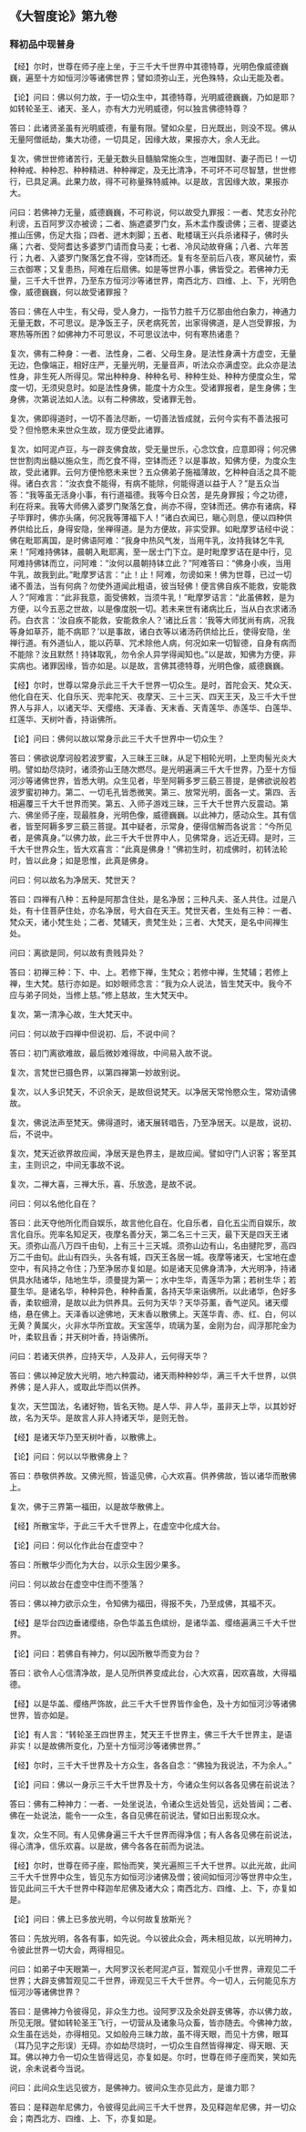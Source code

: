 ## 《大智度论》第九卷

### 释初品中现普身

【经】尔时，世尊在师子座上坐，于三千大千世界中其德特尊，光明色像威德巍巍，遍至十方如恒河沙等诸佛世界；譬如须弥山王，光色殊特，众山无能及者。

【论】问曰：佛以何力故，于一切众生中，其德特尊，光明威德巍巍，乃如是耶？如转轮圣王、诸天、圣人，亦有大力光明威德，何以独言佛德特尊？

答曰：此诸贤圣虽有光明威德，有量有限。譬如众星，日光既出，则没不现。佛从无量阿僧祇劫，集大功德，一切具足，因缘大故，果报亦大，余人无此。

复次，佛世世修诸苦行，无量无数头目髓脑常施众生，岂唯国财、妻子而已！一切种种戒、种种忍、种种精进、种种禅定，及无比清净，不可坏不可尽智慧，世世修行，已具足满。此果力故，得不可称量殊特威神。以是故，言因缘大故，果报亦大。

问曰：若佛神力无量，威德巍巍，不可称说，何以故受九罪报：一者、梵志女孙陀利谤，五百阿罗汉亦被谤；二者、旃遮婆罗门女，系木盂作腹谤佛；三者、提婆达推山压佛，伤足大指；四者、迸木刺脚；五者、毗楼璃王兴兵杀诸释子，佛时头痛；六者、受阿耆达多婆罗门请而食马麦；七者、冷风动故脊痛；八者、六年苦行；九者、入婆罗门聚落乞食不得，空钵而还。复有冬至前后八夜，寒风破竹，索三衣御寒；又复患热，阿难在后扇佛。如是等世界小事，佛皆受之。若佛神力无量，三千大千世界，乃至东方恒河沙等诸世界，南西北方、四维、上、下，光明色像，威德巍巍，何以故受诸罪报？

答曰：佛在人中生，有父母，受人身力，一指节力胜千万亿那由他白象力，神通力无量无数，不可思议。是净饭王子，厌老病死苦，出家得佛道，是人岂受罪报，为寒热等所困？如佛神力不可思议，不可思议法中，何有寒热诸患？

复次，佛有二种身：一者、法性身，二者、父母生身。是法性身满十方虚空，无量无边，色像端正，相好庄严，无量光明，无量音声，听法众亦满虚空。此众亦是法性身，非生死人所得见。常出种种身、种种名号、种种生处、种种方便度众生，常度一切，无须臾息时。如是法性身佛，能度十方众生。受诸罪报者，是生身佛；生身佛，次第说法如人法。以有二种佛故，受诸罪无咎。

复次，佛即得道时，一切不善法尽断，一切善法皆成就，云何今实有不善法报可受？但怜愍未来世众生故，现方便受此诸罪。

复次，如阿泥卢豆，与一辟支佛食故，受无量世乐，心念饮食，应意即得；何况佛世世割肉出髓以施众生，而乞食不得，空钵而还？以是事故，知佛方便，为度众生故，受此诸罪。云何方便怜愍未来世？五众佛弟子施福薄故，乞种种自活之具不能得。诸白衣言：“汝衣食不能得，有病不能除，何能得道以益于人？”是五众当答：“我等虽无活身小事，有行道福德。我等今日众苦，是先身罪报；今之功德，利在将来。我等大师佛入婆罗门聚落乞食，尚亦不得，空钵而还。佛亦有诸病，释子毕罪时，佛亦头痛，何况我等薄福下人！”诸白衣闻已，瞋心则息，便以四种供养供给比丘，身得安隐，坐禅得道。是为方便故，非实受罪。如毗摩罗诘经中说：佛在毗耶离国，是时佛语阿难：“我身中热风气发，当用牛乳，汝持我钵乞牛乳来！”阿难持佛钵，晨朝入毗耶离，至一居士门下立。是时毗摩罗诘在是中行，见阿难持佛钵而立，问阿难：“汝何以晨朝持钵立此？”阿难答曰：“佛身小疾，当用牛乳，故我到此。”毗摩罗诘言：“止！止！阿难，勿谤如来！佛为世尊，已过一切诸不善法，当有何病？勿使外道闻此粗语，彼当轻佛！便言佛自疾不能救，安能救人？”阿难言：“此非我意，面受佛敕，当须牛乳！”毗摩罗诘言：“此虽佛敕，是为方便，以今五恶之世故，以是像度脱一切。若未来世有诸病比丘，当从白衣求诸汤药。白衣言：‘汝自疾不能救，安能救余人？’诸比丘言：‘我等大师犹尚有病，况我等身如草芥，能不病耶？’以是事故，诸白衣等以诸汤药供给比丘，使得安隐，坐禅行道。有外道仙人，能以药草、咒术除他人病，何况如来一切智德，自身有病而不能除？汝且默然！持钵取乳，勿令余人异学得闻知也。”以是故，知佛为方便，非实病也。诸罪因缘，皆亦如是。以是故，言佛其德特尊，光明色像，威德巍巍。

【经】尔时，世尊以常身示此三千大千世界一切众生。是时，首陀会天、梵众天、他化自在天、化自乐天、兜率陀天、夜摩天、三十三天、四天王天，及三千大千世界人与非人，以诸天华、天缨络、天泽香、天末香、天青莲华、赤莲华、白莲华、红莲华、天树叶香，持诣佛所。

【论】问曰：佛何以故以常身示此三千大千世界中一切众生？

答曰：佛欲说摩诃般若波罗蜜，入三昧王三昧，从足下相轮光明，上至肉髻光炎大明。譬如劫尽烧时，诸须弥山王随次燃尽。是光明遍满三千大千世界，乃至十方恒河沙等诸佛世界，皆悉大明。众生见者，毕至阿耨多罗三藐三菩提，是佛欲说般若波罗蜜初神力。第二、一切毛孔皆悉微笑。第三、放常光明，面各一丈。第四、舌相遍覆三千大千世界而笑。第五、入师子游戏三昧，三千大千世界六反震动。第六、佛坐师子座，现最胜身，光明色像，威德巍巍。以此神力，感动众生。其有信者，皆至阿耨多罗三藐三菩提。其中疑者，示常身，便得信解而各说言：“今所见者，是佛真身。”以佛力故，此三千大千世界中人，见佛常身，远近无碍。是时，三千大千世界众生，皆大欢喜言：“此真是佛身！”佛初生时，初成佛时，初转法轮时，皆以此身；如是思惟，此真是佛身。

问曰：何以故名为净居天、梵世天？

答曰：四禅有八种：五种是阿那含住处，是名净居；三种凡夫、圣人共住。过是八处，有十住菩萨住处，亦名净居，号大自在天王。梵世天者，生处有三种：一者、梵众天，诸小梵生处；二者、梵辅天，贵梵生处；三者、大梵天，是名中间禅生处。

问曰：离欲是同，何以故有贵贱异处？

答曰：初禅三种：下、中、上。若修下禅，生梵众；若修中禅，生梵辅；若修上禅，生大梵。慈行亦如是。如妙眼师念言：“我为众人说法，皆生梵天中。我今不应与弟子同处，当修上慈。”修上慈故，生大梵天中。

复次，第一清净心故，生大梵天中。

问曰：何以故于四禅中但说初、后，不说中间？

答曰：初门离欲难故，最后微妙难得故，中间易入故不说。

复次，言梵世已摄色界，以第四禅第一妙故别说。

复次，以人多识梵天，不识余天，是故但说梵天。以净居天常怜愍众生，常劝请佛故。

复次，佛说法声至梵天。佛得道时，诸天展转唱告，乃至净居天。以是故，说初、后，不说中。

复次，梵天近欲界故应闻，净居天是色界主，是故应闻。譬如守门人识客；客至其主，主则识之，中间无事故不说。

复次，二禅大喜，三禅大乐，喜、乐放逸，是故不说。

问曰：何以名他化自在？

答曰：此天夺他所化而自娱乐，故言他化自在。化自乐者，自化五尘而自娱乐，故言化自乐。兜率名知足天，夜摩名善分天，第二名三十三天，最下天是四天王诸天。须弥山高八万四千由旬，上有三十三天城。须弥山边有山，名由揵陀罗，高四万二千由旬。此山有四头，头各有城，四天王各居一城。夜摩等诸天，七宝地在虚空中，有风持之令住；乃至净居亦复如是。如是诸天见佛身清净，大光明净，持诸供具水陆诸华，陆地生华，须曼提为第一；水中生华，青莲华为第；若树生华；若蔓生华。是诸名华，种种异色，种种香薰，各持天华来诣佛所。以此诸华，色好多香，柔软细滑，是故以此为供养具。云何为天华？天华芬薰，香气逆风。诸天缨络，悬在佛上。天泽香以途佛地，天末香以散佛上。天莲华青、赤、红、白，何以无黄？黄属火，火非水华所宜故。天宝莲华，琉璃为茎，金刚为台，阎浮那陀金为叶，柔软且香；并天树叶香，持诣佛所。

问曰：若诸天供养，应持天华，人及非人，云何得天华？

答曰：佛以神足放大光明，地六种震动，诸天雨种种妙华，满三千大千世界，以供养佛；是人非人，或取此华而以供养。

复次，天竺国法，名诸好物，皆名天物。是人华、非人华，虽非天上华，以其妙好故，名为天华。是故言人非人持诸天华，是则无咎。

【经】是诸天华乃至天树叶香，以散佛上。

【论】问曰：何以以华散佛身上？

答曰：恭敬供养故。又佛光照，皆遥见佛，心大欢喜。供养佛故，皆以诸华而散佛上。

复次，佛于三界第一福田，以是故华散佛上。

【经】所散宝华，于此三千大千世界上，在虚空中化成大台。

【论】问曰：何以化作此台在虚空中？

答曰：所散华少而化为大台，以示众生因少果多。

问曰：何以故台在虚空中住而不堕落？

答曰：佛以神力欲示众生，令知佛为福田，得报不失，乃至成佛，其福不灭。

【经】是华台四边垂诸缨络，杂色华盖五色缤纷，是诸华盖、缨络遍满三千大千世界。

【论】问曰：若佛自有神力，何以因所散华而变为台？

答曰：欲令人心信清净故，是人见所供养变成此台，心大欢喜，因欢喜故，大得福德。

【经】以是华盖、缨络严饰故，此三千大千世界皆作金色，及十方如恒河沙等诸佛世界，皆亦如是。

【论】有人言：“转轮圣王四世界主，梵天王千世界主，佛三千大千世界主，是语非实！以是故佛所变化，乃至十方恒河沙等诸佛世界。”

【经】尔时，三千大千世界及十方众生，各各自念：“佛独为我说法，不为余人。”

【论】问曰：佛以一身示三千大千世界及十方，今诸众生何以各各见佛在前说法？

答曰：佛有二种神力：一者、一处坐说法，令诸众生远处皆见，远处皆闻；二者、佛在一处说法，能令一一众生，各自见佛在前说法，譬如日出影现众水。

复次，众生不同。有人见佛身遍三千大千世界而得净信；有人各各见佛在前说法，得心清净，信乐欢喜。以是故，佛今各各在前而为说法。

【经】尔时，世尊在师子座，熙怡而笑，笑光遍照三千大千世界。以此光故，此间三千大千世界中众生，皆见东方如恒河沙诸佛及僧；彼间如恒河沙等世界中众生，皆见此间三千大千世界中释迦牟尼佛及诸大众；南西北方、四维、上、下，亦复如是。

【论】问曰：佛上已多放光明，今以何故复放斯光？

答曰：先放光明，各各有事，如先说。今以彼此众会，两未相见故，以光明神力，令彼此世界一切大会，两得相见。

问曰：如弟子中天眼第一，大阿罗汉长老阿泥卢豆，暂观见小千世界，谛观见二千世界；大辟支佛暂观见二千世界，谛观见三千大千世界。今一切人，云何能见东方恒河沙等诸佛世界？

答曰：是佛神力令彼得见，非众生力也。设阿罗汉及余处辟支佛等，亦以佛力故，所见无限。譬如转轮圣王飞行，一切营从及诸象马众畜，皆亦随去。今佛神力故，众生虽在远处，亦得相见。又如般舟三昧力故，虽不得天眼，而见十方佛，眼耳（耳乃见字之形误）无碍。亦如劫尽烧时，一切众生自然皆得禅定、得天眼、天耳。佛以神力令一切众生皆得远见，亦复如是。尔时，世尊在师子座而笑，笑如先说，余未说者今当说。

问曰：此间众生远见彼方，是佛神力。彼间众生亦见此方，是谁力耶？

答曰：是释迦牟尼佛力，令彼得见此间三千大千世界，及见释迦牟尼佛，并一切众会；南西北方、四维、上、下，亦复如是。
